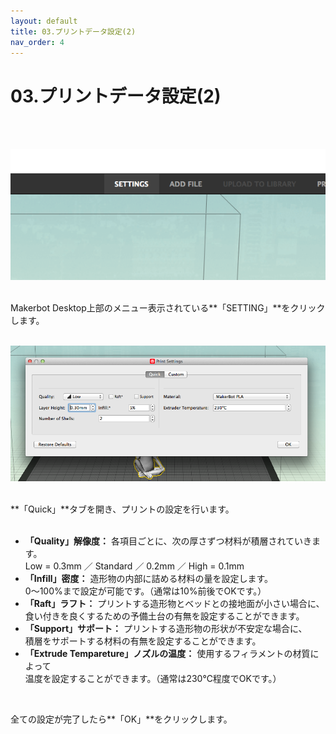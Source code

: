 ```yaml
---
layout: default
title: 03.プリントデータ設定(2)
nav_order: 4
---
```


# 03.プリントデータ設定(2)
<br><br>

<img src="assets/03-1.png" width="640" alt="hi" class="inline"/><br>
<br>

Makerbot Desktop上部のメニュー表示されている**「SETTING」**をクリックします。<br>
<br>

<img src="assets/03-2.png" width="640" alt="hi" class="inline"/><br>
<br>

**「Quick」**タブを開き、プリントの設定を行います。<br>
<br>

* **「Quality」解像度：** 各項目ごとに、次の厚さずつ材料が積層されていきます。<br>
Low = 0.3mm ／ Standard ／ 0.2mm ／ High = 0.1mm
* **「Infill」密度：** 造形物の内部に詰める材料の量を設定します。<br>
0〜100%まで設定が可能です。（通常は10%前後でOKです。）   
* **「Raft」ラフト：** プリントする造形物とベッドとの接地面が小さい場合に、<br>
食い付きを良くするための予備土台の有無を設定することができます。
* **「Support」サポート：** プリントする造形物の形状が不安定な場合に、<br>
積層をサポートする材料の有無を設定することができます。
* **「Extrude Tempareture」ノズルの温度：** 使用するフィラメントの材質によって<br>
温度を設定することができます。（通常は230℃程度でOKです。）

<br>

全ての設定が完了したら**「OK」**をクリックします。<br>
